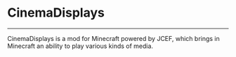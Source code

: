 # CinemaDisplays 
---
CinemaDisplays is a mod for Minecraft powered by JCEF, which brings in Minecraft an ability to play various kinds of media.
